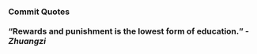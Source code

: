 ### Commit Quotes <br> <br> <q>Rewards and punishment is the lowest form of education.</q> -<em>Zhuangzi</em>
